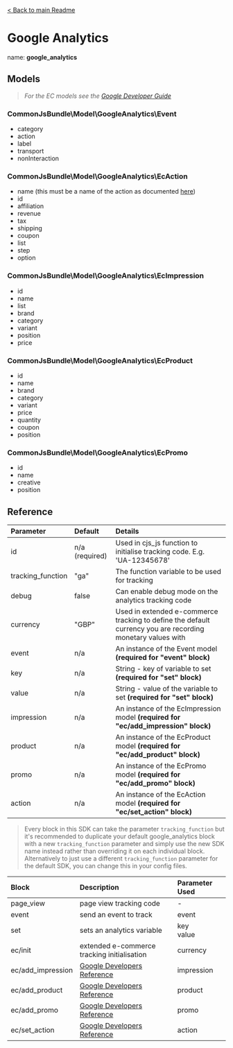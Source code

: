 [< Back to main Readme](../README.md)

# Google Analytics
name: **google_analytics**

## Models
> *For the EC models see the [Google Developer Guide](https://developers.google.com/analytics/devguides/collection/analyticsjs/enhanced-ecommerce)*
### CommonJsBundle\Model\GoogleAnalytics\Event
- category
- action
- label
- transport
- nonInteraction


### CommonJsBundle\Model\GoogleAnalytics\EcAction
- name (this must be a name of the action as documented [here](https://developers.google.com/analytics/devguides/collection/analyticsjs/enhanced-ecommerce#action-types))
- id
- affiliation
- revenue
- tax
- shipping
- coupon
- list
- step
- option

### CommonJsBundle\Model\GoogleAnalytics\EcImpression
- id
- name
- list
- brand
- category
- variant
- position
- price

### CommonJsBundle\Model\GoogleAnalytics\EcProduct
- id
- name
- brand
- category
- variant
- price
- quantity
- coupon
- position

### CommonJsBundle\Model\GoogleAnalytics\EcPromo
- id
- name
- creative
- position

## Reference
| Parameter | Default | Details |
| :--- | :--- | :--- |
| id | n/a (required) | Used in cjs_js function to initialise tracking code. E.g. 'UA-12345678' |
| tracking_function | "ga" | The function variable to be used for tracking |
| debug | false | Can enable debug mode on the analytics tracking code |
| currency | "GBP" | Used in extended e-commerce tracking to define the default currency you are recording monetary values with |
| event | n/a | An instance of the Event model **(required for "event" block)** |
| key | n/a | String - key of variable to set **(required for "set" block)** |
| value | n/a | String - value of the variable to set **(required for "set" block)** |
| impression | n/a | An instance of the EcImpression model **(required for "ec/add_impression" block)** |
| product | n/a | An instance of the EcProduct model **(required for "ec/add_product" block)** |
| promo | n/a | An instance of the EcPromo model **(required for "ec/add_promo" block)** |
| action | n/a | An instance of the EcAction model **(required for "ec/set_action" block)** |

> Every block in this SDK can take the parameter `tracking_function` but it's recommended to duplicate your default google_analytics block with a new `tracking_function` parameter and simply use the new SDK name instead rather than overriding it on each individual block. Alternatively to just use a different `tracking_function` parameter for the default SDK, you can change this in your config files.

| Block | Description | Parameter Used
| :--- | :--- | :--- |
| page_view | page view tracking code | - |
| event | send an event to track | event |
| set | sets an analytics variable | key<br>value |
| ec/init | extended e-commerce tracking initialisation | currency |
| ec/add_impression | [Google Developers Reference](https://developers.google.com/analytics/devguides/collection/analyticsjs/enhanced-ecommerce#measuring-activities) | impression |
| ec/add_product | [Google Developers Reference](https://developers.google.com/analytics/devguides/collection/analyticsjs/enhanced-ecommerce#measuring-activities) | product |
| ec/add_promo | [Google Developers Reference](https://developers.google.com/analytics/devguides/collection/analyticsjs/enhanced-ecommerce#measuring-promos) | promo |
| ec/set_action | [Google Developers Reference](https://developers.google.com/analytics/devguides/collection/analyticsjs/enhanced-ecommerce#measuring-activities) | action |